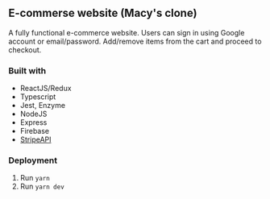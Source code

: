## E-commerse website (Macy's clone)

A fully functional e-commerce website. Users can sign in using Google account or email/password. Add/remove items from the cart and proceed to checkout.


### Built with

- ReactJS/Redux
- Typescript
- Jest, Enzyme
- NodeJS
- Express
- Firebase
- [StripeAPI](https://stripe.com)

### Deployment

1. Run `yarn`
2. Run `yarn dev`
